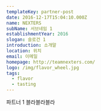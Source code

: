 ```yaml
---
templateKey: partner-post
date: 2016-12-17T15:04:10.000Z
name: NEXTERS
subName: 서브네임 1
establishmentYear: 2016
slogan: 슬로건 1
introduction: 소개말
location: 위치
email: 이메일
homepage: http://teamnexters.com/
logo: /img/flavor_wheel.jpg
tags:
  - flavor
  - tasting
---
```

파트너 1 블라블라블라